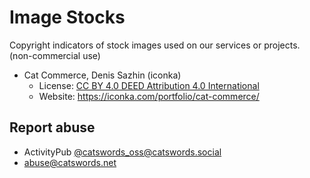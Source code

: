 # Image Stocks

Copyright indicators of stock images used on our services or projects. (non-commercial use)

* Cat Commerce, Denis Sazhin (iconka)
  * License: [CC BY 4.0 DEED Attribution 4.0 International](https://creativecommons.org/licenses/by/4.0/)
  * Website: https://iconka.com/portfolio/cat-commerce/

## Report abuse
* ActivityPub [@catswords_oss@catswords.social](https://catswords.social/@catswords_oss)
* abuse@catswords.net
